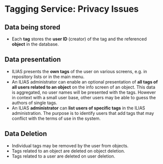 # Tagging Service: Privacy Issues

## Data being stored

- Each **tag** stores the **user ID** (creator) of the tag and the referenced **object** in the database.
  
## Data presentation

- ILIAS presents the **own tags** of the user on various screens, e.g. in repository lists or in the main menu.
- An ILIAS administrator can enable an optional presentation of **all tags of all users related to an object** on the info screen of an object. This data is aggregated, no user names will be presented with the tags. However in context with a small user base, other users may be able to guess the authors of single tags.
- An ILIAS **administrator** can **list users of specific tags** in the ILIAS administration. The purpose is to identify users that add tags that may conflict with the terms of use in the system.

## Data Deletion

- Individual tags may be removed by the user from objects.
- Tags related to an object are deleted on object deletion.
- Tags related to a user are deleted on user deletion.